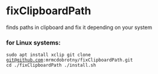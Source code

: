 # fixClipboardPath

finds paths in clipboard and fix it depending on your system

### for Linux systems: 
 
<code>sudo apt install xclip
 git clone git@github.com:mrmcdobrotny/fixClipboardPath.git
 cd ./fixClipboardPath
./install.sh</code>
